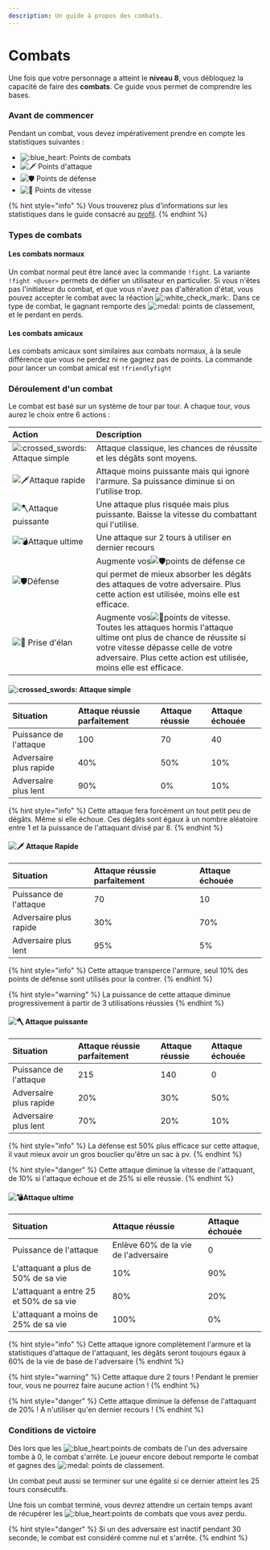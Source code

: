```yaml
---
description: Un guide à propos des combats.
---
```


# Combats

Une fois que votre personnage a atteint le **niveau 8**, vous débloquez la capacité de faire des **combats**. Ce guide vous permet de comprendre les bases.

### Avant de commencer 

Pendant un combat, vous devez impérativement prendre en compte les statistiques suivantes :

* ![:blue\_heart:](https://discord.com/assets/e37c985edda06b7d5f4559bc838c1bde.svg) Points de combats
* ![:dagger:](https://discord.com/assets/47f10f1fb3beec3810f0f37cf4cccd95.svg) Points d'attaque
* ![:shield:](https://discord.com/assets/ad2e4d6e7b90ca6005a5038e22b099cc.svg) Points de défense  
* ![:rocket:](https://discord.com/assets/748ff0e7b2f1f22adecad8463de25945.svg) Points de vitesse 

{% hint style="info" %}
 Vous trouverez plus d'informations sur les statistiques dans le guide consacré au [profil](profile.md).
{% endhint %}

### Types de combats 

#### Les combats normaux

Un combat normal peut être lancé avec la commande `!fight`. La variante `!fight <@user>` permets de défier un utilisateur en particulier. Si vous n'êtes pas l'initiateur du combat, et que vous n'avez pas d'altération d'état, vous pouvez accepter le combat avec la réaction ![:white\_check\_mark:](https://discord.com/assets/212e30e47232be03033a87dc58edaa95.svg). Dans ce type de combat, le gagnant remporte des ![:medal:](https://discord.com/assets/c9b563417a1ff01700edc358b5fc309f.svg) points de classement, et le perdant en perds.

#### Les combats amicaux 

Les combats amicaux sont similaires aux combats normaux, à la seule différence que vous ne perdez ni ne gagnez pas de points. La commande pour lancer un combat amical est `!friendlyfight` 

### Déroulement d'un combat 

Le combat est basé sur un système de tour par tour. A chaque tour, vous aurez le choix entre 6 actions :

| Action | Description |
| :--- | :--- |
| ![:crossed\_swords:](https://discord.com/assets/e7159ba0fcc85f39f95227dd85f44aeb.svg)Attaque simple | Attaque classique, les chances de réussite et les dégâts sont moyens. |
| ![:dagger:](https://discord.com/assets/47f10f1fb3beec3810f0f37cf4cccd95.svg)Attaque rapide | Attaque moins puissante mais qui ignore l'armure. Sa puissance diminue si on l'utilise trop. |
| ![:axe:](https://discord.com/assets/76e6d179559520cd50c0f603ca15c517.svg)Attaque puissante | Une attaque plus risquée mais plus puissante. Baisse la vitesse du combattant qui l'utilise. |
| ![:bomb:](https://discord.com/assets/31ef50db484eb3d4b2fbebb4e91a0764.svg)Attaque ultime | Une attaque sur 2 tours à utiliser en dernier recours |
| ![:shield:](https://discord.com/assets/ad2e4d6e7b90ca6005a5038e22b099cc.svg)Défense    | Augmente vos![:shield:](https://discord.com/assets/ad2e4d6e7b90ca6005a5038e22b099cc.svg)points de défense ce qui permet de mieux absorber les dégâts des attaques de votre adversaire. Plus cette action est utilisée, moins elle est efficace. |
| ![:rocket:](https://discord.com/assets/748ff0e7b2f1f22adecad8463de25945.svg) Prise d'élan                           | Augmente vos![:rocket:](https://discord.com/assets/748ff0e7b2f1f22adecad8463de25945.svg)points de vitesse. Toutes les attaques hormis l'attaque ultime ont plus de chance de réussite si votre vitesse dépasse celle de votre adversaire. Plus cette action est utilisée, moins elle est efficace. |

#### ![:crossed\_swords:](https://discord.com/assets/e7159ba0fcc85f39f95227dd85f44aeb.svg) Attaque simple

| Situation | Attaque réussie parfaitement  | Attaque réussie | Attaque échouée |
| :--- | :--- | :--- | :--- |
| Puissance de l'attaque | 100 | 70 | 40 |
| Adversaire plus rapide | 40% | 50% | 10% |
| Adversaire plus lent | 90% | 0% | 10% |

{% hint style="info" %}
Cette attaque fera forcément un tout petit peu de dégâts. Même si elle échoue. Ces dégâts sont égaux à un nombre aléatoire entre 1 et la puissance de l'attaquant divisé par 8.
{% endhint %}

#### ![:dagger:](https://discord.com/assets/47f10f1fb3beec3810f0f37cf4cccd95.svg) Attaque Rapide

| Situation | Attaque réussie parfaitement  | Attaque échouée |
| :--- | :--- | :--- |
| Puissance de l'attaque | 70 | 10 |
| Adversaire plus rapide | 30% | 70% |
| Adversaire plus lent | 95% | 5% |

{% hint style="info" %}
Cette attaque transperce l'armure, seul 10% des points de défense sont utilisés pour la contrer.
{% endhint %}

{% hint style="warning" %}
La puissance de cette attaque diminue progressivement à partir de 3 utilisations réussies
{% endhint %}

#### ![:axe:](https://discord.com/assets/76e6d179559520cd50c0f603ca15c517.svg) Attaque puissante

| Situation | Attaque réussie parfaitement  | Attaque réussie | Attaque échouée |
| :--- | :--- | :--- | :--- |
| Puissance de l'attaque | 215 | 140 | 0 |
| Adversaire plus rapide | 20% | 30% | 50% |
| Adversaire plus lent | 70% | 20% | 10% |

{% hint style="info" %}
La défense est 50% plus efficace sur cette attaque, il vaut mieux avoir un gros bouclier qu'être un sac à pv.
{% endhint %}

{% hint style="danger" %}
Cette attaque diminue la vitesse de l'attaquant, de 10% si l'attaque échoue et de 25% si elle réussie.
{% endhint %}

#### ![:bomb:](https://discord.com/assets/31ef50db484eb3d4b2fbebb4e91a0764.svg)Attaque ultime

| Situation | Attaque réussie  | Attaque échouée |
| :--- | :--- | :--- |
| Puissance de l'attaque | Enlève 60% de la vie de l'adversaire | 0 |
| L'attaquant a plus de 50% de sa vie | 10% | 90% |
| L'attaquant a entre 25 et 50% de sa vie | 80% | 20% |
| L'attaquant a moins de 25% de sa vie | 100% | 0% |

{% hint style="info" %}
Cette attaque ignore complètement l'armure et la statistiques d'attaque de l'attaquant, les dégâts seront toujours égaux à 60% de la vie de base de l'adversaire
{% endhint %}

{% hint style="warning" %}
Cette attaque dure 2 tours ! Pendant le premier tour, vous ne pourrez faire aucune action !
{% endhint %}

{% hint style="danger" %}
Cette attaque diminue la défense de l'attaquant de 20% ! A n'utiliser qu'en dernier recours !
{% endhint %}

### Conditions de victoire

Dès lors que les ![:blue\_heart:](https://discord.com/assets/e37c985edda06b7d5f4559bc838c1bde.svg)points de combats de l'un des adversaire tombe à 0, le combat s'arrête. Le joueur encore debout remporte le combat et gagnes des ![:medal:](https://discord.com/assets/c9b563417a1ff01700edc358b5fc309f.svg) points de classement.

Un combat peut aussi se terminer sur une égalité si ce dernier atteint les 25 tours consécutifs.

 Une fois un combat terminé, vous devrez attendre un certain temps avant de récupérer les ![:blue\_heart:](https://discord.com/assets/e37c985edda06b7d5f4559bc838c1bde.svg)points de combats que vous avez perdu.

{% hint style="danger" %}
Si un des adversaire est inactif pendant 30 seconde, le combat est considéré comme nul et s'arrête.
{% endhint %}





